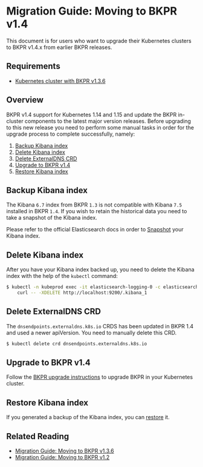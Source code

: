 # Migration Guide: Moving to BKPR v1.4

This document is for users who want to upgrade their Kubernetes clusters to BKPR v1.4.x from earlier BKPR releases.

## Requirements

* [Kubernetes cluster with BKPR v1.3.6](https://github.com/marvinpuethe/kubeprod/releases/tag/v1.3.6)

## Overview

BKPR v1.4 support for Kubernetes 1.14 and 1.15 and update the BKPR in-cluster components to the latest major version releases. Before upgrading to this new release you need to perform some manual tasks in order for the upgrade process to complete successfully, namely:

1. [Backup Kibana index](#backup-kibana-index)
1. [Delete Kibana index](#delete-kibana-index)
1. [Delete ExternalDNS CRD](#delete-externaldns-crd)
1. [Upgrade to BKPR v1.4](#upgrade-to-bkpr-v14)
1. [Restore Kibana index](#restore-kibana-index)

## Backup Kibana index

The Kibana `6.7` index from BKPR `1.3` is not compatible with Kibana `7.5` installed in BKPR `1.4`. If you wish to retain the historical data you need to take a snapshot of the Kibana index.

Please refer to the official Elasticsearch docs in order to [Snapshot](https://www.elastic.co/guide/en/elasticsearch/reference/6.7/modules-snapshots.html) your Kibana index.

## Delete Kibana index

After you have your Kibana index backed up, you need to delete the Kibana index with the help of the `kubectl` command:

```bash
$ kubectl -n kubeprod exec -it elasticsearch-logging-0 -c elasticsearch-logging \
    curl -- -XDELETE http://localhost:9200/.kibana_1
```

## Delete ExternalDNS CRD

The `dnsendpoints.externaldns.k8s.io` CRDS has been updated in BKPR 1.4 and used a newer apiVersion. You need to manually delete this CRD.

```bash
$ kubectl delete crd dnsendpoints.externaldns.k8s.io
```

## Upgrade to BKPR v1.4

Follow the [BKPR upgrade instructions](../workflow.md#upgrading) to upgrade BKPR in your Kubernetes cluster.

## Restore Kibana index

If you generated a backup of the Kibana index, you can [restore](https://www.elastic.co/guide/en/elasticsearch/reference/6.7/modules-snapshots.html) it.

## Related Reading

- [Migration Guide: Moving to BKPR v1.3.6](bkpr-1.3.6-migration-guide.md)
- [Migration Guide: Moving to BKPR v1.2](bkpr-1.2-migration-guide.md)
